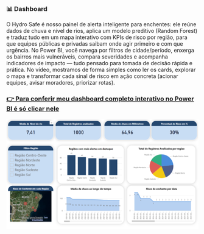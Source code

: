 ### 📊 Dashboard
O Hydro Safe é nosso painel de alerta inteligente para enchentes: ele reúne dados de chuva e nível de rios, aplica um modelo preditivo (Random Forest) e traduz tudo em um mapa interativo com KPIs de risco por região, para que equipes públicas e privadas saibam onde agir primeiro e com que urgência. No Power BI, você navega por filtros de cidade/período, enxerga os bairros mais vulneráveis, compara severidades e acompanha indicadores de impacto — tudo pensado para tomada de decisão rápida e prática. No vídeo, mostramos de forma simples como ler os cards, explorar o mapa e transformar cada sinal de risco em ação concreta (acionar equipes, avisar moradores, priorizar rotas).

### <u>👉 Para conferir meu dashboard completo interativo no Power BI é só clicar nele</u>

[![Dashboard Preview](print-powerbi-gs.png)](https://app.powerbi.com/view?r=eyJrIjoiNDVjN2NmNTktMmE5ZC00NWFhLWI3ZTUtYzIxZTI5YTNlOWZjIiwidCI6IjExZGJiZmUyLTg5YjgtNDU0OS1iZTEwLWNlYzM2NGU1OTU1MSIsImMiOjR9)
